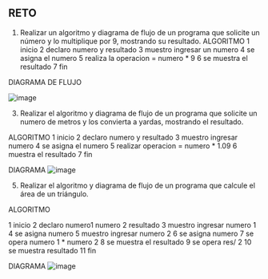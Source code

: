 ## RETO
1. Realizar un algoritmo y diagrama de flujo de un programa que solicite un número y lo multiplique por 9, mostrando su resultado.
ALGORITMO
1 inicio
2 declaro numero y resultado
3 muestro ingresar un numero
4 se asigna el numero 
5 realiza la operacion =  numero * 9
6 se muestra el resultado 
7 fin 


DIAGRAMA DE FLUJO

![image](https://user-images.githubusercontent.com/103066352/163029767-37ac5d24-5d80-47fa-85ae-2f6db5235db1.png)


3. Realizar el algoritmo y diagrama de flujo de un programa que solicite un numero de metros y los convierta a yardas, mostrando el resultado.

ALGORITMO
1 inicio
2 declaro numero y resultado
3 muestro ingresar numero
4 se asigna el numero 
5 realizar operacion = numero * 1.09
6 muestra el resultado 
7 fin 

DIAGRAMA
![image](https://user-images.githubusercontent.com/103066352/163031499-57e93b1e-d0a1-47cc-ab8d-ced18c0768cc.png)

5. Realizar el algoritmo y diagrama de flujo de un programa que calcule el área de un triángulo.

ALGORITMO
 
1 inicio
2 declaro numero1 numero 2 resultado
3 muestro ingresar numero 1
4 se asigna numero 
5 muestro ingresar numero 2
6 se asigna numero 
7 se opera numero 1 * numero 2
8 se muestra el resultado 
9 se opera res/ 2
10 se muestra resultado
11 fin 

DIAGRAMA
![image](https://user-images.githubusercontent.com/103066352/163036192-39e31e1e-cbe8-40de-98a1-11ba34c27500.png)


